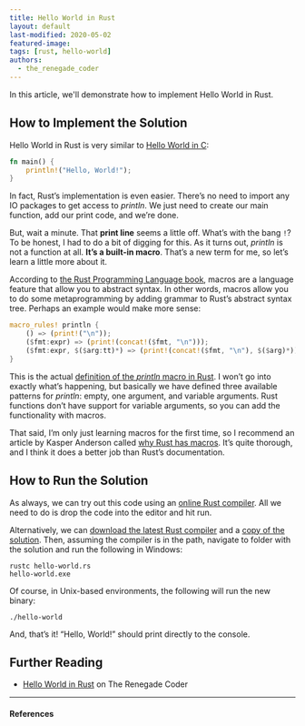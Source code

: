 ```yaml
---
title: Hello World in Rust
layout: default
last-modified: 2020-05-02
featured-image:
tags: [rust, hello-world]
authors:
  - the_renegade_coder
---
```


In this article, we'll demonstrate how to implement Hello World in Rust.

## How to Implement the Solution
Hello World in Rust is very similar to [Hello World in C][1]:

```rust
fn main() {
    println!("Hello, World!");
}
```

In fact, Rust’s implementation is even easier. There’s no need to import 
any IO packages to get access to _println_. We just need to create our main 
function, add our print code, and we’re done.

But, wait a minute. That __print line__ seems a little off. What’s with the bang `!`? 
To be honest, I had to do a bit of digging for this. As it turns out, _println_ is 
not a function at all. __It’s a built-in macro__. That’s a new term for me, so let’s 
learn a little more about it.

According to [the Rust Programming Language book][2], macros are a language feature 
that allow you to abstract syntax. In other words, macros allow you to do some 
metaprogramming by adding grammar to Rust’s abstract syntax tree. Perhaps an example 
would make more sense:

```rust
macro_rules! println {
    () => (print!("\n"));
    ($fmt:expr) => (print!(concat!($fmt, "\n")));
    ($fmt:expr, $($arg:tt)*) => (print!(concat!($fmt, "\n"), $($arg)*));
}
```

This is the actual [definition of the _println_ macro in Rust][3]. I won’t go into 
exactly what’s happening, but basically we have defined three available patterns 
for _println_: empty, one argument, and variable arguments. Rust functions don’t 
have support for variable arguments, so you can add the functionality with macros.

That said, I’m only just learning macros for the first time, so I recommend an 
article by Kasper Anderson called [why Rust has macros][4]. It’s quite thorough, 
and I think it does a better job than Rust’s documentation.

## How to Run the Solution

As always, we can try out this code using an [online Rust compiler][5]. All we 
need to do is drop the code into the editor and hit run.

Alternatively, we can [download the latest Rust compiler][6] and a [copy of the solution][7]. 
Then, assuming the compiler is in the path, navigate to folder with the solution and run 
the following in Windows:

```console
rustc hello-world.rs
hello-world.exe
```

Of course, in Unix-based environments, the following will run the new binary:

```console
./hello-world
```

And, that’s it! “Hello, World!” should print directly to the console.

## Further Reading

- [Hello World in Rust][1] on The Renegade Coder

---

#### References

[^1]: J. Grifski, “Hello World in Rust,” The Renegade Coder, 28-March-2018. [Online]. Available: <https://therenegadecoder.com/code/hello-world-in-rust/>. [Accessed: 05-Dec-2018].

[1]: https://sample-programs.therenegadecoder.com/projects/hello-world/c/
[2]: https://doc.rust-lang.org/book/first-edition/macros.html
[3]: https://github.com/rust-lang/rust/blob/master/src/libstd/macros.rs
[4]: https://kasma1990.gitlab.io/2018/03/04/why-rust-has-macros/
[5]: https://play.rust-lang.org/
[6]: https://www.rust-lang.org/en-US/install.html
[7]: https://github.com/jrg94/sample-programs/blob/master/archive/r/rust/hello-world.rs
